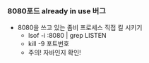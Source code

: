 ### 8080포드 already in use 버그

-  8080을 쓰고 있는 좀비 프로세스 직접 킬 시키기
    - lsof -i :8080 | grep LISTEN
    - kill -9 포트번호
    - 주의! 자바인지 확인!